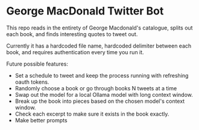 # George MacDonald Twitter Bot

This repo reads in the entirety of George Macdonald's catalogue, splits out each book, and finds interesting quotes to tweet out.

Currently it has a hardcoded file name, hardcoded delimiter between each book, and requires authentication every time you run it.

Future possible features:

- Set a schedule to tweet and keep the process running with refreshing oauth tokens.
- Randomly choose a book or go through books N tweets at a time
- Swap out the model for a local Ollama model with long context window.
- Break up the book into pieces based on the chosen model's context window.
- Check each excerpt to make sure it exists in the book exactly.
- Make better prompts
